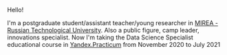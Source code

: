 Hello!

I'm a postgraduate student/assistant teacher/young researcher in [MIREA - Russian Technological University](https://mirea.ru/). Also a public figure, camp leader, innovations specialist. 
Now I'm taking the Data Science Specialist educational course in [Yandex.Practicum](https://praktikum.yandex.ru/) from November 2020 to July 2021

<!---
sermakov/sermakov is a ✨ special ✨ repository because its `README.md` (this file) appears on your GitHub profile.
You can click the Preview link to take a look at your changes.
--->
